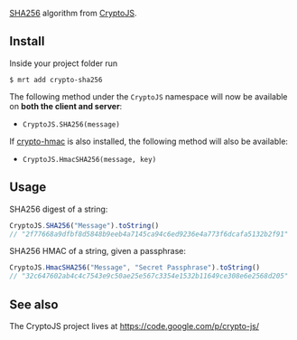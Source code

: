 [SHA256](https://en.wikipedia.org/wiki/SHA-256) algorithm from [CryptoJS](https://code.google.com/p/crypto-js/).

Install
-------

Inside your project folder run
```
$ mrt add crypto-sha256
```
The following method under the `CryptoJS` namespace will now be available
on **both the client and server**:

* `CryptoJS.SHA256(message)`

If [crypto-hmac](https://atmosphere.meteor.com/package/crypto-hmac) is also
installed, the following method will also be available:

* `CryptoJS.HmacSHA256(message, key)`


Usage
-----
SHA256 digest of a string:
```javascript
CryptoJS.SHA256("Message").toString()
// "2f77668a9dfbf8d5848b9eeb4a7145ca94c6ed9236e4a773f6dcafa5132b2f91"
```

SHA256 HMAC of a string, given a passphrase:
```javascript
CryptoJS.HmacSHA256("Message", "Secret Passphrase").toString()
// "32c647602ab4c4c7543e9c50ae25e567c3354e1532b11649ce308e6e2568d205"
```

See also
--------
The CryptoJS project lives at <https://code.google.com/p/crypto-js/>

